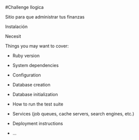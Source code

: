 #Challenge Ilogica 

Sitio para que administrar tus finanzas

Instalación 

Necesit

Things you may want to cover:

* Ruby version

* System dependencies

* Configuration

* Database creation

* Database initialization

* How to run the test suite

* Services (job queues, cache servers, search engines, etc.)

* Deployment instructions

* ...
